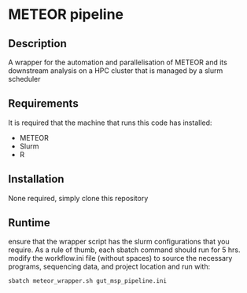 # METEOR pipeline

## Description
A wrapper for the automation and parallelisation of METEOR and its downstream analysis on a HPC cluster that is managed by a slurm scheduler

## Requirements
It is required that the machine that runs this code has installed:
* METEOR
* Slurm
* R

## Installation
None required, simply clone this repository

## Runtime
ensure that the wrapper script has the slurm configurations that you require. As a rule of thumb, each sbatch command should run for 5 hrs. 
modify the workflow.ini file (without spaces) to source the necessary programs, sequencing data, and project location and run with:
```bash
sbatch meteor_wrapper.sh gut_msp_pipeline.ini
```
